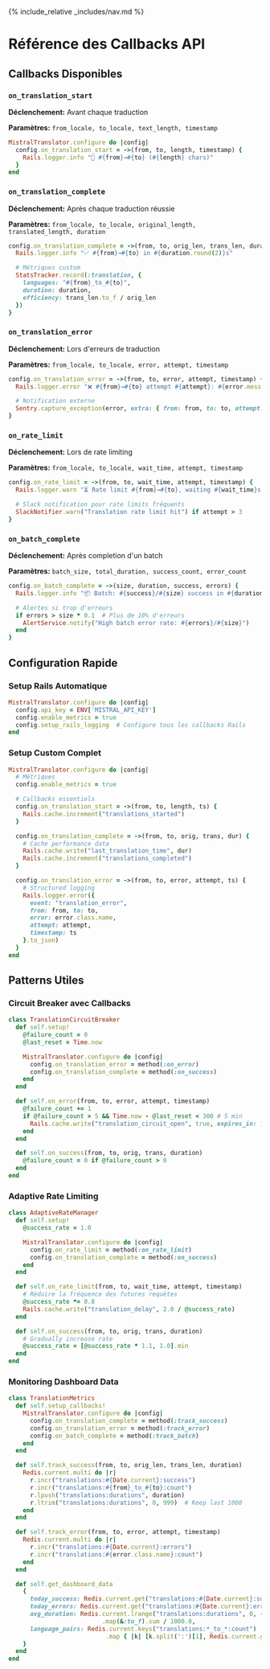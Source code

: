{% include_relative _includes/nav.md %}

# Référence des Callbacks API

## Callbacks Disponibles

### `on_translation_start`

**Déclenchement:** Avant chaque traduction

**Paramètres:** `from_locale, to_locale, text_length, timestamp`

```ruby
MistralTranslator.configure do |config|
  config.on_translation_start = ->(from, to, length, timestamp) {
    Rails.logger.info "🚀 #{from}→#{to} (#{length} chars)"
  }
end
```

### `on_translation_complete`

**Déclenchement:** Après chaque traduction réussie

**Paramètres:** `from_locale, to_locale, original_length, translated_length, duration`

```ruby
config.on_translation_complete = ->(from, to, orig_len, trans_len, duration) {
  Rails.logger.info "✅ #{from}→#{to} in #{duration.round(2)}s"

  # Métriques custom
  StatsTracker.record(:translation, {
    languages: "#{from}_to_#{to}",
    duration: duration,
    efficiency: trans_len.to_f / orig_len
  })
}
```

### `on_translation_error`

**Déclenchement:** Lors d'erreurs de traduction

**Paramètres:** `from_locale, to_locale, error, attempt, timestamp`

```ruby
config.on_translation_error = ->(from, to, error, attempt, timestamp) {
  Rails.logger.error "❌ #{from}→#{to} attempt #{attempt}: #{error.message}"

  # Notification externe
  Sentry.capture_exception(error, extra: { from: from, to: to, attempt: attempt })
}
```

### `on_rate_limit`

**Déclenchement:** Lors de rate limiting

**Paramètres:** `from_locale, to_locale, wait_time, attempt, timestamp`

```ruby
config.on_rate_limit = ->(from, to, wait_time, attempt, timestamp) {
  Rails.logger.warn "⏳ Rate limit #{from}→#{to}, waiting #{wait_time}s (attempt #{attempt})"

  # Slack notification pour rate limits fréquents
  SlackNotifier.warn("Translation rate limit hit") if attempt > 3
}
```

### `on_batch_complete`

**Déclenchement:** Après completion d'un batch

**Paramètres:** `batch_size, total_duration, success_count, error_count`

```ruby
config.on_batch_complete = ->(size, duration, success, errors) {
  Rails.logger.info "📦 Batch: #{success}/#{size} success in #{duration.round(2)}s"

  # Alertes si trop d'erreurs
  if errors > size * 0.1  # Plus de 10% d'erreurs
    AlertService.notify("High batch error rate: #{errors}/#{size}")
  end
}
```

## Configuration Rapide

### Setup Rails Automatique

```ruby
MistralTranslator.configure do |config|
  config.api_key = ENV['MISTRAL_API_KEY']
  config.enable_metrics = true
  config.setup_rails_logging  # Configure tous les callbacks Rails
end
```

### Setup Custom Complet

```ruby
MistralTranslator.configure do |config|
  # Métriques
  config.enable_metrics = true

  # Callbacks essentiels
  config.on_translation_start = ->(from, to, length, ts) {
    Rails.cache.increment("translations_started")
  }

  config.on_translation_complete = ->(from, to, orig, trans, dur) {
    # Cache performance data
    Rails.cache.write("last_translation_time", dur)
    Rails.cache.increment("translations_completed")
  }

  config.on_translation_error = ->(from, to, error, attempt, ts) {
    # Structured logging
    Rails.logger.error({
      event: "translation_error",
      from: from, to: to,
      error: error.class.name,
      attempt: attempt,
      timestamp: ts
    }.to_json)
  }
end
```

## Patterns Utiles

### Circuit Breaker avec Callbacks

```ruby
class TranslationCircuitBreaker
  def self.setup!
    @failure_count = 0
    @last_reset = Time.now

    MistralTranslator.configure do |config|
      config.on_translation_error = method(:on_error)
      config.on_translation_complete = method(:on_success)
    end
  end

  def self.on_error(from, to, error, attempt, timestamp)
    @failure_count += 1
    if @failure_count > 5 && Time.now - @last_reset < 300 # 5 min
      Rails.cache.write("translation_circuit_open", true, expires_in: 10.minutes)
    end
  end

  def self.on_success(from, to, orig, trans, duration)
    @failure_count = 0 if @failure_count > 0
  end
end
```

### Adaptive Rate Limiting

```ruby
class AdaptiveRateManager
  def self.setup!
    @success_rate = 1.0

    MistralTranslator.configure do |config|
      config.on_rate_limit = method(:on_rate_limit)
      config.on_translation_complete = method(:on_success)
    end
  end

  def self.on_rate_limit(from, to, wait_time, attempt, timestamp)
    # Réduire la fréquence des futures requêtes
    @success_rate *= 0.8
    Rails.cache.write("translation_delay", 2.0 / @success_rate)
  end

  def self.on_success(from, to, orig, trans, duration)
    # Gradually increase rate
    @success_rate = [@success_rate * 1.1, 1.0].min
  end
end
```

### Monitoring Dashboard Data

```ruby
class TranslationMetrics
  def self.setup_callbacks!
    MistralTranslator.configure do |config|
      config.on_translation_complete = method(:track_success)
      config.on_translation_error = method(:track_error)
      config.on_batch_complete = method(:track_batch)
    end
  end

  def self.track_success(from, to, orig_len, trans_len, duration)
    Redis.current.multi do |r|
      r.incr("translations:#{Date.current}:success")
      r.incr("translations:#{from}_to_#{to}:count")
      r.lpush("translations:durations", duration)
      r.ltrim("translations:durations", 0, 999)  # Keep last 1000
    end
  end

  def self.track_error(from, to, error, attempt, timestamp)
    Redis.current.multi do |r|
      r.incr("translations:#{Date.current}:errors")
      r.incr("translations:#{error.class.name}:count")
    end
  end

  def self.get_dashboard_data
    {
      today_success: Redis.current.get("translations:#{Date.current}:success").to_i,
      today_errors: Redis.current.get("translations:#{Date.current}:errors").to_i,
      avg_duration: Redis.current.lrange("translations:durations", 0, -1)
                          .map(&:to_f).sum / 1000.0,
      language_pairs: Redis.current.keys("translations:*_to_*:count")
                           .map { |k| [k.split(':')[1], Redis.current.get(k).to_i] }
    }
  end
end
```

